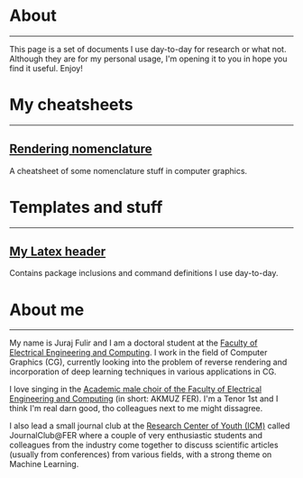 # **About**
-----

This page is a set of documents I use day-to-day for research or what not. Although they are for my personal usage, I'm opening it to you in hope you find it useful. Enjoy!

# **My cheatsheets**
-----

## <a class="header-link" href="./rendering_nomenclature.md">Rendering nomenclature</a>
A cheatsheet of some nomenclature stuff in computer graphics.

# **Templates and stuff**
-----

## <a class="header-link" href="./assets/files/latex_header.tex">My Latex header </a>
Contains package inclusions and command definitions I use day-to-day.

# **About me**
-----
My name is Juraj Fulir and I am a doctoral student at the [Faculty of Electrical Engineering and Computing](https://www.fer.unizg.hr/en). I work in the field of Computer Graphics (CG), currently looking into the problem of reverse rendering and incorporation of deep learning techniques in various applications in CG.

I love singing in the [Academic male choir of the Faculty of Electrical Engineering and Computing](https://akmuz.fer.hr/akmuz/home) (in short: AKMUZ FER). I'm a Tenor 1st and I think I'm real darn good, tho colleagues next to me might dissagree.

I also lead a small journal club at the [Research Center of Youth (ICM)](http://icm.hr/) called JournalClub@FER where a couple of very enthusiastic students and colleagues from the industry come together to discuss scientific articles (usually from conferences) from various fields, with a strong theme on Machine Learning.
